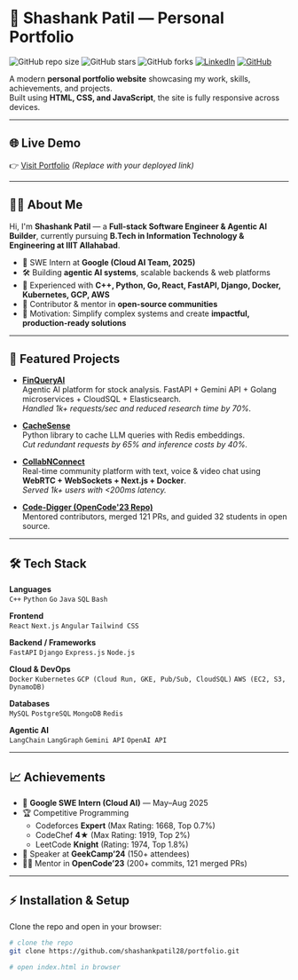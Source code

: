 # 🚀 Shashank Patil — Personal Portfolio

![GitHub repo size](https://img.shields.io/github/repo-size/shashankpatil28/portfolio)
![GitHub stars](https://img.shields.io/github/stars/shashankpatil28/portfolio?style=social)
![GitHub forks](https://img.shields.io/github/forks/shashankpatil28/portfolio?style=social)
[![LinkedIn](https://img.shields.io/badge/LinkedIn-Profile-blue?style=flat&logo=linkedin)](https://www.linkedin.com/in/shashank-patil-b2711b250/)
[![GitHub](https://img.shields.io/badge/GitHub-Profile-black?style=flat&logo=github)](https://github.com/shashankpatil28)

A modern **personal portfolio website** showcasing my work, skills, achievements, and projects.  
Built using **HTML, CSS, and JavaScript**, the site is fully responsive across devices.  

---

## 🌐 Live Demo  

👉 [Visit Portfolio](portfolio-livid-beta-50.vercel.app/) *(Replace with your deployed link)*  

---

## 👨‍💻 About Me  

Hi, I'm **Shashank Patil** — a **Full-stack Software Engineer & Agentic AI Builder**, currently pursuing **B.Tech in Information Technology & Engineering at IIIT Allahabad**.  

- 💼 SWE Intern at **Google (Cloud AI Team, 2025)**  
- 🛠 Building **agentic AI systems**, scalable backends & web platforms  
- 🌱 Experienced with **C++, Python, Go, React, FastAPI, Django, Docker, Kubernetes, GCP, AWS**  
- 🚀 Contributor & mentor in **open-source communities**  
- 🎯 Motivation: Simplify complex systems and create **impactful, production-ready solutions**  

---

## 📂 Featured Projects  

- **[FinQueryAI](https://github.com/shashankpatil28/finqueryai)**  
  Agentic AI platform for stock analysis. FastAPI + Gemini API + Golang microservices + CloudSQL + Elasticsearch.  
  *Handled 1k+ requests/sec and reduced research time by 70%.*  

- **[CacheSense](https://github.com/shashankpatil28/cachesense)**  
  Python library to cache LLM queries with Redis embeddings.  
  *Cut redundant requests by 65% and inference costs by 40%.*  

- **[CollabNConnect](https://github.com/shashankpatil28/CollabNConnect)**  
  Real-time community platform with text, voice & video chat using **WebRTC + WebSockets + Next.js + Docker**.  
  *Served 1k+ users with <200ms latency.*  

- **[Code-Digger (OpenCode'23 Repo)](https://github.com/opencodeiiita/Code-Digger-2023)**  
  Mentored contributors, merged 121 PRs, and guided 32 students in open source.  

---

## 🛠️ Tech Stack  

**Languages**  
`C++` `Python` `Go` `Java` `SQL` `Bash`  

**Frontend**  
`React` `Next.js` `Angular` `Tailwind CSS`  

**Backend / Frameworks**  
`FastAPI` `Django` `Express.js` `Node.js`  

**Cloud & DevOps**  
`Docker` `Kubernetes` `GCP (Cloud Run, GKE, Pub/Sub, CloudSQL)` `AWS (EC2, S3, DynamoDB)`  

**Databases**  
`MySQL` `PostgreSQL` `MongoDB` `Redis`  

**Agentic AI**  
`LangChain` `LangGraph` `Gemini API` `OpenAI API`  

---

## 📈 Achievements  

- 🥇 **Google SWE Intern (Cloud AI)** — May–Aug 2025  
- 🏆 Competitive Programming  
  - Codeforces **Expert** (Max Rating: 1668, Top 0.7%)  
  - CodeChef **4★** (Max Rating: 1919, Top 2%)  
  - LeetCode **Knight** (Rating: 1974, Top 1.8%)  
- 🎤 Speaker at **GeekCamp’24** (150+ attendees)  
- 👨‍🏫 Mentor in **OpenCode’23** (200+ commits, 121 merged PRs)  

---

## ⚡ Installation & Setup  

Clone the repo and open in your browser:

```bash
# clone the repo
git clone https://github.com/shashankpatil28/portfolio.git

# open index.html in browser
